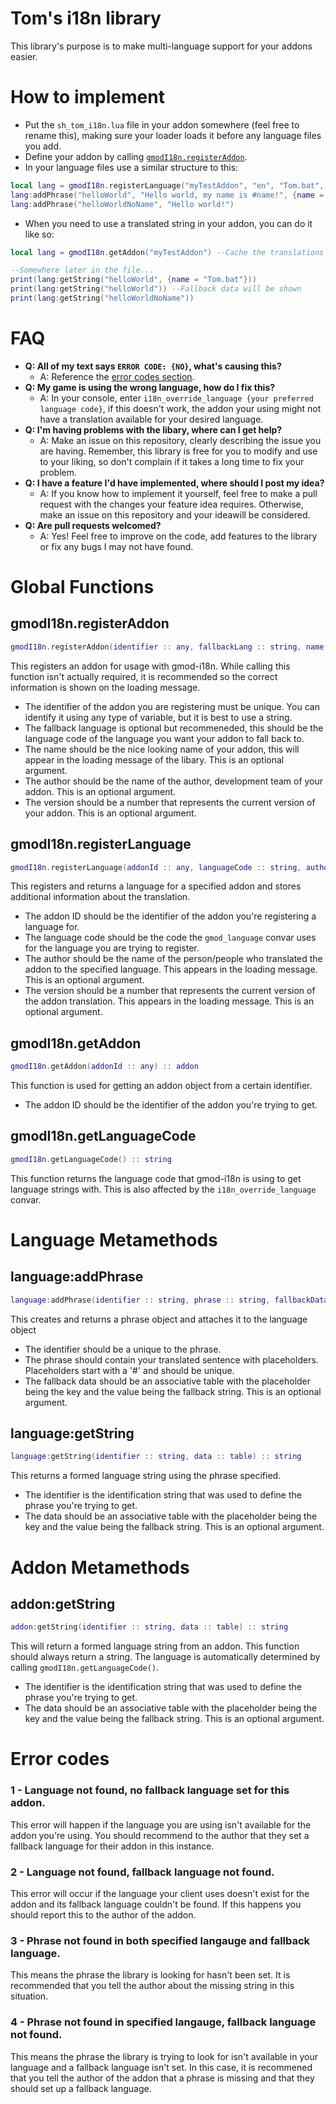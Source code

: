 # Tom's i18n library
This library's purpose is to make multi-language support for your addons easier.

# How to implement
- Put the `sh_tom_i18n.lua` file in your addon somewhere (feel free to rename this), making sure your loader loads it before any language files you add.
- Define your addon by calling [`gmodI18n.registerAddon`](https://github.com/TomDotBat/gmod-i18n/tree/master#gmodi18nregisteraddon).
- In your language files use a similar structure to this:
```lua
local lang = gmodI18n.registerLanguage("myTestAddon", "en", "Tom.bat", 1)
lang:addPhrase("helloWorld", "Hello world, my name is #name!", {name = "N/A"})
lang:addPhrase("helloWorldNoName", "Hello world!")
```
- When you need to use a translated string in your addon, you can do it like so:
```lua
local lang = gmodI18n.getAddon("myTestAddon") --Cache the translations at the start of the file

--Somewhere later in the file...
print(lang:getString("helloWorld", {name = "Tom.bat"}))
print(lang:getString("helloWorld")) --Fallback data will be shown
print(lang:getString("helloWorldNoName"))
```

# FAQ
- **Q: All of my text says `ERROR CODE: {NO}`, what's causing this?**
  - A: Reference the [error codes section](https://github.com/TomDotBat/gmod-i18n/tree/master#error-codes).
- **Q: My game is using the wrong language, how do I fix this?**
  - A: In your console, enter `i18n_override_language {your preferred language code}`, if this doesn't work, the addon your using might not have a translation available for your desired language.
- **Q: I'm having problems with the libary, where can I get help?**
  - A: Make an issue on this repository, clearly describing the issue you are having. Remember, this library is free for you to modify and use to your liking, so don't complain if it takes a long time to fix your problem.
- **Q: I have a feature I'd have implemented, where should I post my idea?**
  - A: If you know how to implement it yourself, feel free to make a pull request with the changes your feature idea requires. Otherwise, make an issue on this repository and your ideawill be considered.
- **Q: Are pull requests welcomed?**
  - A: Yes! Feel free to improve on the code, add features to the library or fix any bugs I may not have found.

# Global Functions
## gmodI18n.registerAddon
```lua
gmodI18n.registerAddon(identifier :: any, fallbackLang :: string, name :: string, author :: string, version :: number) :: addon
```
This registers an addon for usage with gmod-i18n. While calling this function isn't actually required, it is recommended so the correct information is shown on the loading message.
- The identifier of the addon you are registering must be unique. You can identify it using any type of variable, but it is best to use a string.
- The fallback language is optional but recommeneded, this should be the language code of the language you want your addon to fall back to.
- The name should be the nice looking name of your addon, this will appear in the loading message of the libary. This is an optional argument.
- The author should be the name of the author, development team of your addon. This is an optional argument.
- The version should be a number that represents the current version of your addon. This is an optional argument.

## gmodI18n.registerLanguage
```lua
gmodI18n.registerLanguage(addonId :: any, languageCode :: string, author :: string, version :: number) :: language
```
This registers and returns a language for a specified addon and stores additional information about the translation.
- The addon ID should be the identifier of the addon you're registering a language for.
- The language code should be the code the `gmod_language` convar uses for the language you are trying to register.
- The author should be the name of the person/people who translated the addon to the specified language. This appears in the loading message. This is an optional argument.
- The version should be a number that represents the current version of the addon translation. This appears in the loading message. This is an optional argument.

## gmodI18n.getAddon
```lua
gmodI18n.getAddon(addonId :: any) :: addon
```
This function is used for getting an addon object from a certain identifier.
- The addon ID should be the identifier of the addon you're trying to get.

## gmodI18n.getLanguageCode
```lua
gmodI18n.getLanguageCode() :: string
```
This function returns the language code that gmod-i18n is using to get language strings with. This is also affected by the `i18n_override_language` convar.

# Language Metamethods
## language:addPhrase
```lua
language:addPhrase(identifier :: string, phrase :: string, fallbackData :: table) :: phrase
```
This creates and returns a phrase object and attaches it to the language object
- The identifier should be a unique to the phrase.
- The phrase should contain your translated sentence with placeholders. Placeholders start with a '#' and should be unique.
- The fallback data should be an associative table with the placeholder being the key and the value being the fallback string. This is an optional argument.

## language:getString
```lua
language:getString(identifier :: string, data :: table) :: string
```
This returns a formed language string using the phrase specified.
- The identifier is the identification string that was used to define the phrase you're trying to get.
- The data should be an associative table with the placeholder being the key and the value being the fallback string. This is an optional argument.

# Addon Metamethods
## addon:getString
```lua
addon:getString(identifier :: string, data :: table) :: string
```
This will return a formed language string from an addon. This function should always return a string. The language is automatically determined by calling `gmodI18n.getLanguageCode()`.
- The identifier is the identification string that was used to define the phrase you're trying to get.
- The data should be an associative table with the placeholder being the key and the value being the fallback string. This is an optional argument.

# Error codes
### 1 - Language not found, no fallback language set for this addon.
  This error will happen if the language you are using isn't available for the addon you're using.
  You should recommend to the author that they set a fallback language for their addon in this instance.
### 2 - Language not found, fallback language not found.
  This error will occur if the language your client uses doesn't exist for the addon and its fallback language couldn't be found.
  If this happens you should report this to the author of the addon.
### 3 - Phrase not found in both specified langauge and fallback language.
  This means the phrase the library is looking for hasn't been set.
  It is recommended that you tell the author about the missing string in this situation.
### 4 - Phrase not found in specified langauge, fallback language not found.
  This means the phrase the library is trying to look for isn't available in your language and a fallback language isn't set.
  In this case, it is recommened that you tell the author of the addon that a phrase is missing and that they should set up a fallback language.
